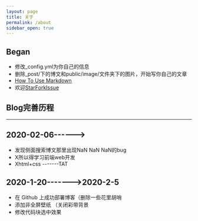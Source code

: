 ```yaml
---
layout: page
title: 关于
permalink: /about
sidebar_open: true
---
```


## Began

- 修改_config.yml为你自己的信息
- 删除_post/下的博文和public/image/文件夹下的图片，开始写你自己的文章
- [How To Use Markdown](https://fengwei2002.github.io/posts/%E6%96%B9%E6%B3%95/markdown%E4%BD%BF%E7%94%A8)
- 欢迎[Star](https://github.com/fengwei2002/fengwei2002.github.io)[Fork](https://github.com/fengwei2002/fengwei2002.github.io)[Issue](https://github.com/fengwei2002/fengwei2002.github.io)

## Blog完善历程

***



## 2020-02-06------>

- 发现侧面搜索博文那里出现NaN NaN NaN的bug
- X所以得学习前端web开发
- Xhtml+css  -------TAT

## 2020-1-20------->2020-2-5

- 在 Github 上成功部署博客（删除一些花里胡哨
- 添加非全屏壁纸  （关闭彩带背景
- 修改代码块选中效果